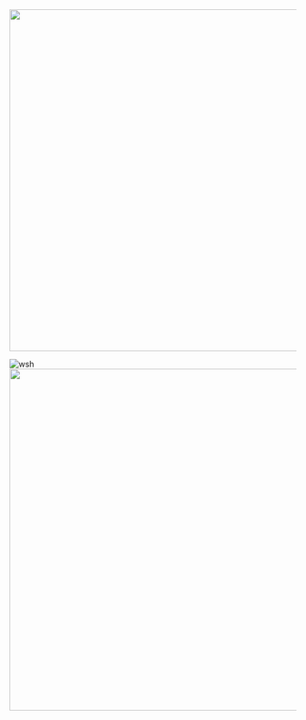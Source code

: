



<img src="https://github.com/monGithubPerso/HELLO-ou-oromeID/assets/54853371/187e03cb-4485-48f3-a19e-98e8ec1bb349" width="1000" height="600"/>




![wsh](https://github.com/monGithubPerso/HELLO-ou-oromeID/assets/54853371/236df12c-8c1b-4bbd-8c50-55b3bebc8fed)
<img src="https://github.com/monGithubPerso/HELLO-ou-oromeID/assets/54853371/e3f69a4d-1b34-4552-9b19-fe88967a416f" width="1000" height="600"/>





